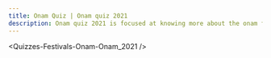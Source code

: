 ```yaml
---
title: Onam Quiz | Onam quiz 2021
description: Onam quiz 2021 is focused at knowing more about the onam festival celebrated in Kerala. Taking this onam quiz enables you to understand more about the festival and it's culture of people in Kerala. Onam is the biggest festival of Kerala.
---
```


<Quizzes-Festivals-Onam-Onam_2021 />
